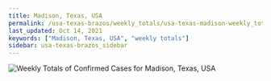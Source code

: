 ```yaml
---
title: Madison, Texas, USA
permalink: /usa-texas-brazos/weekly_totals/usa-texas-madison-weekly_totals.html
last_updated: Oct 14, 2021
keywords: ["Madison, Texas, USA", "weekly totals"]
sidebar: usa-texas-brazos_sidebar
---
```


![Weekly Totals of Confirmed Cases for Madison, Texas, USA](/covid_tracker/images/graphs/usa-texas-madison-weekly_totals_graph.png)

